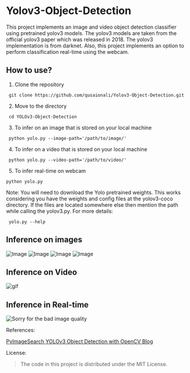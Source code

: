 # Yolov3-Object-Detection

This project implements an image and video object detection classifier using pretrained yolov3 models. The yolov3 models are taken from the official yolov3 paper which was released in 2018. The yolov3 implementation is from darknet. Also, this project implements an option to perform classification real-time using the webcam.

## How to use?
1. Clone the repository

  ` git clone https://github.com/qusaionali/Yolov3-Object-Detection.git`
  
2. Move to the directory

  ` cd YOLOv3-Object-Detection`
  
3. To infer on an image that is stored on your local machine

  ` python yolo.py --image-path='/path/to/image/'`
  
4. To infer on a video that is stored on your local machine

  ` python yolo.py --video-path='/path/to/video/'`
  
5. To infer real-time on webcam

  `python yolo.py`

Note: You will need to download the Yolo pretrained weights. This works considering you have the weights and config files at the yolov3-coco directory.
If the files are located somewhere else then mention the path while calling the yolov3.py. 
For more details:

` yolo.py --help`

## Inference on images

![Image](images/4.png)
![Image](images/2.png)
![Image](images/1.png)
![Image](images/5.png)


## Inference on Video

![gif](images/demo.gif)

## Inference in Real-time

![Sorry for the bad image quality](images/3.png)


References:

[PyImageSearch YOLOv3 Object Detection with OpenCV Blog](https://www.pyimagesearch.com/2018/11/12/yolo-object-detection-with-opencv/)

License:
> The code in this project is distributed under the MIT License.
